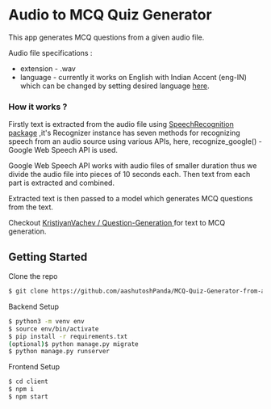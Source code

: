 # Audio to MCQ Quiz Generator

This app generates MCQ questions from a given audio file.

Audio file specifications : 
- extension - .wav
- language - currently it works on English with Indian Accent (eng-IN) which can be changed by setting desired language [here](https://github.com/aashutoshPanda/Quiz-Generator-from-audio/blob/main/audioToQuestions/utils.py#L19 "line").



### How it works ?

Firstly text is extracted from the audio file using [SpeechRecognition package](https://pypi.org/project/SpeechRecognition/ "python's SpeechRecognition") ,it's Recognizer instance has seven methods for recognizing speech from an audio source using various APIs, here, recognize_google() - Google Web Speech API is used.

 Google Web Speech API works with audio files of smaller duration thus we divide the audio file into pieces of 10 seconds each. Then text from each part is extracted and combined.

Extracted text is then passed to a model which generates MCQ questions from the text.

Checkout [ KristiyanVachev / Question-Generation ](https://github.com/KristiyanVachev/Question-Generation " KristiyanVachev / Question-Generation ") for text to MCQ generation.



## Getting Started

Clone the repo
```bash
$ git clone https://github.com/aashutoshPanda/MCQ-Quiz-Generator-from-audio.git
```

Backend Setup

```bash
$ python3 -m venv env
$ source env/bin/activate
$ pip install -r requirements.txt
(optional)$ python manage.py migrate
$ python manage.py runserver
```

Frontend Setup

```bash
$ cd client
$ npm i
$ npm start
```
